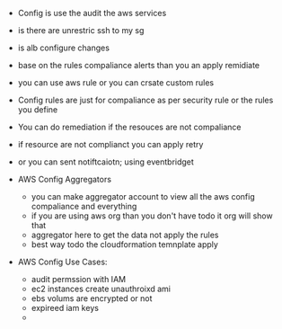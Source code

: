 

- Config is use the audit the aws services
- is there are unrestric ssh to my sg
- is alb configure changes
- base on the rules compaliance alerts than you an apply remidiate
- you can use aws rule or you can crsate custom rules
- Config rules are just for compaliance as per security rule or the rules you define
- You can do remediation if the resouces are not compaliance
- if resource are not complianct you can apply retry
- or you can sent notiftcaiotn; using eventbridget


- AWS Config Aggregators
    - you can make aggregator account to view all the aws config compaliance and everything
    - if you are using aws org than you don't have todo it org will show that
    - aggregator here to get the data not apply the rules
    - best way todo the cloudformation temnplate apply

- AWS Config Use Cases:
    - audit permssion with IAM
    - ec2 instances create unauthroixd ami
    - ebs volums are encrypted or not
    - expireed iam keys
    - 